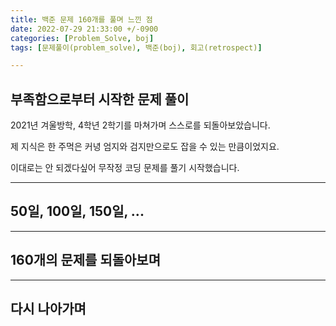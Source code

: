 ```yaml
---
title: 백준 문제 160개를 풀며 느낀 점
date: 2022-07-29 21:33:00 +/-0900
categories: [Problem_Solve, boj]
tags: [문제풀이(problem_solve), 백준(boj), 회고(retrospect)]

---
```

## 부족함으로부터 시작한 문제 풀이
2021년 겨울방학, 4학년 2학기를 마쳐가며 스스로를 되돌아보았습니다.

제 지식은 한 주먹은 커녕 엄지와 검지만으로도 잡을 수 있는 만큼이었지요.

이대로는 안 되겠다싶어 무작정 코딩 문제를 풀기 시작했습니다.

---
## 50일, 100일, 150일, ...

---
## 160개의 문제를 되돌아보며

---
## 다시 나아가며

